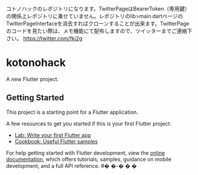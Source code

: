 コトノハックのレポジトリになります。TwitterPageはBearerToken（専用鍵）の関係上レポジトリに乗せていません。レポジトリのlib>main.dartページのTwitterPageInterfaceを消去すればクローンすることが出来ます。TwitterPageのコードを見たい際は、メモ機能にて配布しますので、ツイッターまでご連絡下さい。
https://twitter.com/fki2g



# kotonohack

A new Flutter project.

## Getting Started

This project is a starting point for a Flutter application.

A few resources to get you started if this is your first Flutter project:

- [Lab: Write your first Flutter app](https://docs.flutter.dev/get-started/codelab)
- [Cookbook: Useful Flutter samples](https://docs.flutter.dev/cookbook)

For help getting started with Flutter development, view the
[online documentation](https://docs.flutter.dev/), which offers tutorials,
samples, guidance on mobile development, and a full API reference.
#� �-�
�
�
